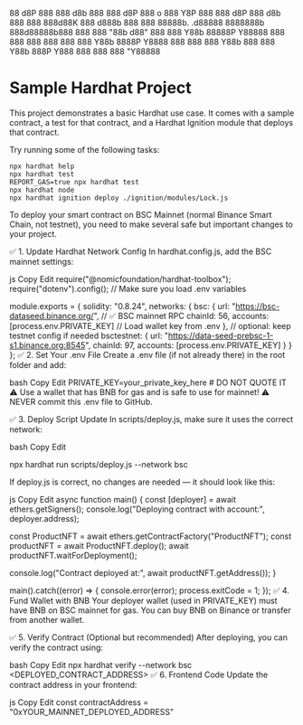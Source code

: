 88    d8P  888       888 d8b               888 
888   d8P   888   o   888 Y8P               888 
888  d8P    888  d8b  888                   888 
888d88K     888 d888b 888 888 88888b.   .d88888 
8888888b    888d88888b888 888 888 "88b d88" 888 
888  Y88b   88888P Y88888 888 888  888 888  888 
888   Y88b  8888P   Y8888 888 888  888 Y88b 888 
888    Y88b 888P     Y888 888 888  888  "Y88888 


# Sample Hardhat Project

This project demonstrates a basic Hardhat use case. It comes with a sample contract, a test for that contract, and a Hardhat Ignition module that deploys that contract.

Try running some of the following tasks:

```shell
npx hardhat help
npx hardhat test
REPORT_GAS=true npx hardhat test
npx hardhat node
npx hardhat ignition deploy ./ignition/modules/Lock.js
```
To deploy your smart contract on BSC Mainnet (normal Binance Smart Chain, not testnet), you need to make several safe but important changes to your project.

✅ 1. Update Hardhat Network Config
In hardhat.config.js, add the BSC mainnet settings:

js
Copy
Edit
require("@nomicfoundation/hardhat-toolbox");
require("dotenv").config(); // Make sure you load .env variables

module.exports = {
  solidity: "0.8.24",
  networks: {
    bsc: {
      url: "https://bsc-dataseed.binance.org/", // ✅ BSC mainnet RPC
      chainId: 56,
      accounts: [process.env.PRIVATE_KEY] // Load wallet key from .env
    },
    // optional: keep testnet config if needed
    bsctestnet: {
      url: "https://data-seed-prebsc-1-s1.binance.org:8545",
      chainId: 97,
      accounts: [process.env.PRIVATE_KEY]
    }
  }
};
✅ 2. Set Your .env File
Create a .env file (if not already there) in the root folder and add:

bash
Copy
Edit
PRIVATE_KEY=your_private_key_here  # DO NOT QUOTE IT
⚠️ Use a wallet that has BNB for gas and is safe to use for mainnet!
⚠️ NEVER commit this .env file to GitHub.

✅ 3. Deploy Script Update
In scripts/deploy.js, make sure it uses the correct network:

bash
Copy
Edit


npx hardhat run scripts/deploy.js --network bsc



If deploy.js is correct, no changes are needed — it should look like this:

js
Copy
Edit
async function main() {
  const [deployer] = await ethers.getSigners();
  console.log("Deploying contract with account:", deployer.address);

  const ProductNFT = await ethers.getContractFactory("ProductNFT");
  const productNFT = await ProductNFT.deploy();
  await productNFT.waitForDeployment();

  console.log("Contract deployed at:", await productNFT.getAddress());
}

main().catch((error) => {
  console.error(error);
  process.exitCode = 1;
});
✅ 4. Fund Wallet with BNB
Your deployer wallet (used in PRIVATE_KEY) must have BNB on BSC mainnet for gas.
You can buy BNB on Binance or transfer from another wallet.

✅ 5. Verify Contract (Optional but recommended)
After deploying, you can verify the contract using:

bash
Copy
Edit
npx hardhat verify --network bsc <DEPLOYED_CONTRACT_ADDRESS>
✅ 6. Frontend Code
Update the contract address in your frontend:

js
Copy
Edit
const contractAddress = "0xYOUR_MAINNET_DEPLOYED_ADDRESS"